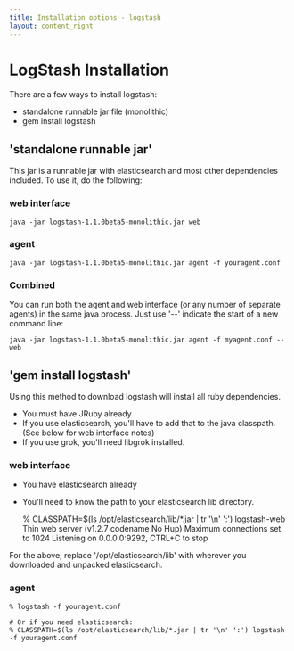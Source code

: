 ```yaml
---
title: Installation options - logstash
layout: content_right
---
```

# LogStash Installation

There are a few ways to install logstash:

* standalone runnable jar file  (monolithic)
* gem install logstash

## 'standalone runnable jar'

This jar is a runnable jar with elasticsearch and most other dependencies
included. To use it, do the following:

### web interface

    java -jar logstash-1.1.0beta5-monolithic.jar web

### agent 

    java -jar logstash-1.1.0beta5-monolithic.jar agent -f youragent.conf

### Combined

You can run both the agent and web interface (or any number of separate agents)
in the same java process. Just use '--' indicate the start of a new command
line:

    java -jar logstash-1.1.0beta5-monolithic.jar agent -f myagent.conf -- web

## 'gem install logstash'

Using this method to download logstash will install all ruby dependencies.

* You must have JRuby already
* If you use elasticsearch, you'll have to add that to the java classpath.
  (See below for web interface notes)
* If you use grok, you'll need libgrok installed.

### web interface

* You have elasticsearch already
* You'll need to know the path to your elasticsearch lib directory.

    % CLASSPATH=$(ls /opt/elasticsearch/lib/*.jar | tr '\n' ':')  logstash-web
   Thin web server (v1.2.7 codename No Hup)
   Maximum connections set to 1024
   Listening on 0.0.0.0:9292, CTRL+C to stop

For the above, replace '/opt/elasticsearch/lib' with wherever you downloaded
and unpacked elasticsearch.

### agent

    % logstash -f youragent.conf

    # Or if you need elasticsearch:
    % CLASSPATH=$(ls /opt/elasticsearch/lib/*.jar | tr '\n' ':') logstash -f youragent.conf
